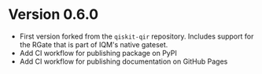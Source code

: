 # Version 0.6.0

- First version forked from the `qiskit-qir` repository. Includes support for the RGate that is part of IQM's native gateset.
- Add CI workflow for publishing package on PyPI
- Add CI workflow for publishing documentation on GitHub Pages
